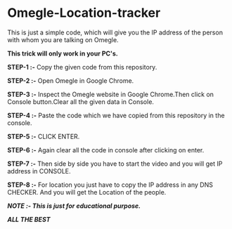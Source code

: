 # Omegle-Location-tracker
This is just a simple code, which will give you the IP address of the person with whom you are talking on Omegle.

****This trick will only work in your PC's.****

****STEP-1 :-****
Copy the given code from this repository.

****STEP-2 :-****
Open Omegle in Google Chrome.

****STEP-3 :-****
Inspect the Omegle website in Google Chrome.Then click on Console button.Clear all the given data in Console.

****STEP-4 :-****
Paste the code which we have copied from this repository in the console.

****STEP-5 :-****
CLICK ENTER.

****STEP-6 :-****
Again clear all the code in console after clicking on enter.

****STEP-7 :-****
Then side by side you have to start the video and you will get IP address in CONSOLE.

****STEP-8 :-****
For location you just have to copy the IP address in any DNS CHECKER. And you will get the Location of the people.


*************NOTE :- This is just for educational purpose.*************

***ALL THE BEST***
